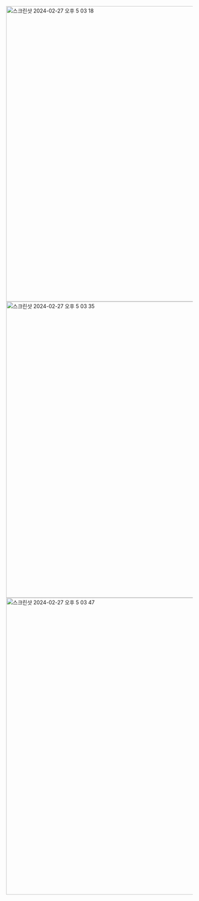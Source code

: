 <img width="798" alt="스크린샷 2024-02-27 오후 5 03 18" src="https://github.com/giyoungjang/kotlin-study/assets/126555597/a2fb9f01-a4ff-4f34-a065-454f3e6bd121">
<img width="800" alt="스크린샷 2024-02-27 오후 5 03 35" src="https://github.com/giyoungjang/kotlin-study/assets/126555597/77e3883c-4781-4c6f-ba07-66c63feab698">
<img width="802" alt="스크린샷 2024-02-27 오후 5 03 47" src="https://github.com/giyoungjang/kotlin-study/assets/126555597/c2de62ef-b0bc-4c2a-aaad-1c0025ba5369">
